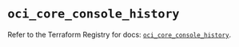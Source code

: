 # `oci_core_console_history`

Refer to the Terraform Registry for docs: [`oci_core_console_history`](https://registry.terraform.io/providers/oracle/oci/6.37.0/docs/resources/core_console_history).
